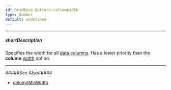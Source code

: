 ```yaml
---
id: GridBase.Options.columnWidth
type: Number
default: undefined
---
```

---
##### shortDescription
Specifies the width for all [data columns](/concepts/05%20Widgets/DataGrid/15%20Columns/10%20Column%20Types/1%20Data%20Columns.md '/Documentation/Guide/Widgets/{WidgetName}/Columns/Column_Types/Data_Columns/'). Has a lower priority than the **column**.[width](/api-reference/_hidden/GridBaseColumn/width.md '{basewidgetpath}/Configuration/columns/#width') option.

---
#####See Also#####
- [columnMinWidth](/api-reference/10%20UI%20Components/GridBase/1%20Configuration/columnMinWidth.md '{basewidgetpath}/Configuration/#columnMinWidth')